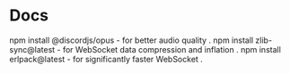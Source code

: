 # Docs


npm install @discordjs/opus - for better audio quality . 
npm install zlib-sync@latest - for WebSocket data compression and inflation . 
npm install erlpack@latest - for significantly faster WebSocket . 
